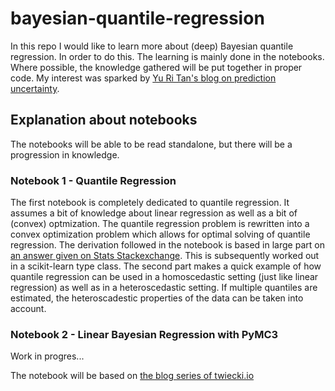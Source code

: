 # bayesian-quantile-regression

In this repo I would like to learn more about (deep) Bayesian quantile regression. In order to do this. The learning is mainly done in the notebooks. Where possible, the knowledge gathered will be put together in proper code. My interest was sparked by [Yu Ri Tan's blog on prediction uncertainty](https://www.yuritan.nl/posts/prediction_uncertainty/).

## Explanation about notebooks

The notebooks will be able to be read standalone, but there will be a progression in knowledge.

### Notebook 1 - Quantile Regression
The first notebook is completely dedicated to quantile regression. It assumes a bit of knowledge about linear regression as well as a bit of (convex) optmization. The quantile regression problem is rewritten into a convex optimization problem which allows for optimal solving of quantile regression. The derivation followed in the notebook is based in large part on [an answer given on Stats Stackexchange](https://stats.stackexchange.com/questions/384909/formulating-quantile-regression-as-linear-programming-problem). This is subsequently worked out in a scikit-learn type class. The second part makes a quick example of how quantile regression can be used in a homoscedastic setting (just like linear regression) as well as in a heteroscedastic setting. If multiple quantiles are estimated, the heteroscadestic properties of the data can be taken into account.

### Notebook 2 - Linear Bayesian Regression with PyMC3
Work in progres...

The notebook will be based on [the blog series of twiecki.io](https://twiecki.io/blog/2013/08/12/bayesian-glms-1/)